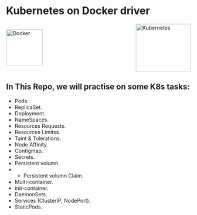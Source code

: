 # Kubernetes on Docker driver

<div style="display: flex; justify-content: space-between; align-items: center;">
  <img src="https://www.vectorlogo.zone/logos/docker/docker-official.svg"; alt="Docker" width="100" height="100">
  <img src="https://www.vectorlogo.zone/logos/kubernetes/kubernetes-ar21.svg"; alt="Kubernetes" width="150" height="130">
</div>


## In This Repo, we will practise on some K8s tasks:  
- Pods.    
- ReplicaSet.    
- Deployment.    
- NameSpaces.    
- Resources Requests.    
- Resources Limitss.    
- Taint & Tolerations.    
- Node Affinity.    
- Configmap.
- Secrets.
- Persistent volumn.
- - Persistent volumn Claim.
- Multi-container.
- init-container.
- DaemonSets.
- Services (ClusterIP, NodePort).
- StaticPods.
